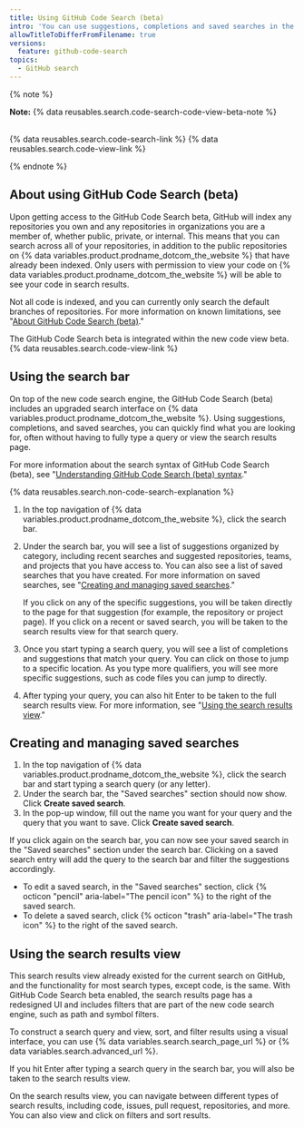 ```yaml
---
title: Using GitHub Code Search (beta)
intro: 'You can use suggestions, completions and saved searches in the upgraded search interface to quickly find what you are looking for across {% data variables.product.prodname_dotcom_the_website %}.'
allowTitleToDifferFromFilename: true
versions:
  feature: github-code-search
topics:
  - GitHub search
---
```


{% note %}

**Note:** {% data reusables.search.code-search-code-view-beta-note %}<br><br>

{% data reusables.search.code-search-link %} {% data reusables.search.code-view-link %}

{% endnote %}

## About using GitHub Code Search (beta)

Upon getting access to the GitHub Code Search beta, GitHub will index any repositories you own and any repositories in organizations you are a member of, whether public, private, or internal. This means that you can search across all of your repositories, in addition to the public repositories on {% data variables.product.prodname_dotcom_the_website %} that have already been indexed. Only users with permission to view your code on {% data variables.product.prodname_dotcom_the_website %} will be able to see your code in search results.

Not all code is indexed, and you can currently only search the default branches of repositories. For more information on known limitations, see "[About GitHub Code Search (beta)](/search-github/github-code-search/about-github-code-search#limitations)."

The GitHub Code Search beta is integrated within the new code view beta. {% data reusables.search.code-view-link %}

## Using the search bar

On top of the new code search engine, the GitHub Code Search (beta) includes an upgraded search interface on {% data variables.product.prodname_dotcom_the_website %}. Using suggestions, completions, and saved searches, you can quickly find what you are looking for, often without having to fully type a query or view the search results page.

For more information about the search syntax of GitHub Code Search (beta), see "[Understanding GitHub Code Search (beta) syntax](/search-github/github-code-search/understanding-github-code-search-syntax)."

{% data reusables.search.non-code-search-explanation %}

1. In the top navigation of {% data variables.product.prodname_dotcom_the_website %}, click the search bar.
1. Under the search bar, you will see a list of suggestions organized by category, including recent searches and suggested repositories, teams, and projects that you have access to. You can also see a list of saved searches that you have created. For more information on saved searches, see "[Creating and managing saved searches](#creating-and-managing-saved-searches)."

    If you click on any of the specific suggestions, you will be taken directly to the page for that suggestion (for example, the repository or project page). If you click on a recent or saved search, you will be taken to the search results view for that search query. 

1. Once you start typing a search query, you will see a list of completions and suggestions that match your query. You can click on those to jump to a specific location. As you type more qualifiers, you will see more specific suggestions, such as code files you can jump to directly.
1.  After typing your query, you can also hit Enter to be taken to the full search results view. For more information, see "[Using the search results view](#using-the-search-results-view)."

## Creating and managing saved searches

1. In the top navigation of {% data variables.product.prodname_dotcom_the_website %}, click the search bar and start typing a search query (or any letter).
2. Under the search bar, the "Saved searches" section should now show. Click **Create saved search**.
3. In the pop-up window, fill out the name you want for your query and the query that you want to save. Click **Create saved search**.

If you click again on the search bar, you can now see your saved search in the "Saved searches" section under the search bar. Clicking on a saved search entry will add the query to the search bar and filter the suggestions accordingly.
- To edit a saved search, in the "Saved searches" section, click {% octicon "pencil" aria-label="The pencil icon" %} to the right of the saved search. 
- To delete a saved search, click {% octicon "trash" aria-label="The trash icon" %} to the right of the saved search.

## Using the search results view

This search results view already existed for the current search on GitHub, and the functionality for most search types, except code, is the same. With GitHub Code Search beta enabled, the search results page has a redesigned UI and includes filters that are part of the new code search engine, such as path and symbol filters. 

To construct a search query and view, sort, and filter results using a visual interface, you can use {% data variables.search.search_page_url %} or {% data variables.search.advanced_url %}.

If you hit Enter after typing a search query in the search bar, you will also be taken to the search results view.

On the search results view, you can navigate between different types of search results, including code, issues, pull request, repositories, and more. You can also view and click on filters and sort results.